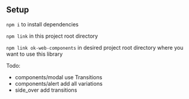 ## Setup

`npm i` to install dependencies

`npm link` in this project root directory

`npm link ok-web-components` in desired project root directory where you want to use this library

Todo:

- components/modal use Transitions
- components/alert add all variations
- side_over add transitions
